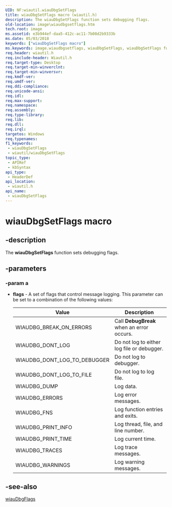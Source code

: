 ```yaml
---
UID: NF:wiautil.wiauDbgSetFlags
title: wiauDbgSetFlags macro (wiautil.h)
description: The wiauDbgSetFlags function sets debugging flags.
old-location: image\wiaudbgsetflags.htm
tech.root: image
ms.assetid: e3b944ef-daa5-412c-ac11-7b08d2b9333b
ms.date: 05/03/2018
keywords: ["wiauDbgSetFlags macro"]
ms.keywords: image.wiaudbgsetflags, wiauDbgSetFlags, wiauDbgSetFlags function [Imaging Devices], wiauFncs_d0f9a6a3-6958-44cb-9467-7f6413f95ca7.xml, wiautil/wiauDbgSetFlags
req.header: wiautil.h
req.include-header: Wiautil.h
req.target-type: Desktop
req.target-min-winverclnt: 
req.target-min-winversvr: 
req.kmdf-ver: 
req.umdf-ver: 
req.ddi-compliance: 
req.unicode-ansi: 
req.idl: 
req.max-support: 
req.namespace: 
req.assembly: 
req.type-library: 
req.lib: 
req.dll: 
req.irql: 
targetos: Windows
req.typenames: 
f1_keywords:
 - wiauDbgSetFlags
 - wiautil/wiauDbgSetFlags
topic_type:
 - APIRef
 - kbSyntax
api_type:
 - HeaderDef
api_location:
 - wiautil.h
api_name:
 - wiauDbgSetFlags
---
```


# wiauDbgSetFlags macro


## -description

The **wiauDbgSetFlags** function sets debugging flags.

## -parameters

### -param a

- **flags** - A set of flags that control message logging. This parameter can be set to a combination of the following values:

    | Value | Description |
    | --- | --- |
    | WIAUDBG_BREAK_ON_ERRORS | Call **DebugBreak** when an error occurs. |
    | WIAUDBG_DONT_LOG | Do not log to either log file or debugger. |
    | WIAUDBG_DONT_LOG_TO_DEBUGGER | Do not log to debugger. |
    | WIAUDBG_DONT_LOG_TO_FILE | Do not log to log file. |
    | WIAUDBG_DUMP | Log data. |
    | WIAUDBG_ERRORS | Log error messages. |
    | WIAUDBG_FNS | Log function entries and exits. |
    | WIAUDBG_PRINT_INFO | Log thread, file, and line number. |
    | WIAUDBG_PRINT_TIME | Log current time. |
    | WIAUDBG_TRACES | Log trace messages. |
    | WIAUDBG_WARNINGS | Log warning messages. |

## -see-also

[wiauDbgFlags](./nf-wiautil-wiaudbgflags.md)